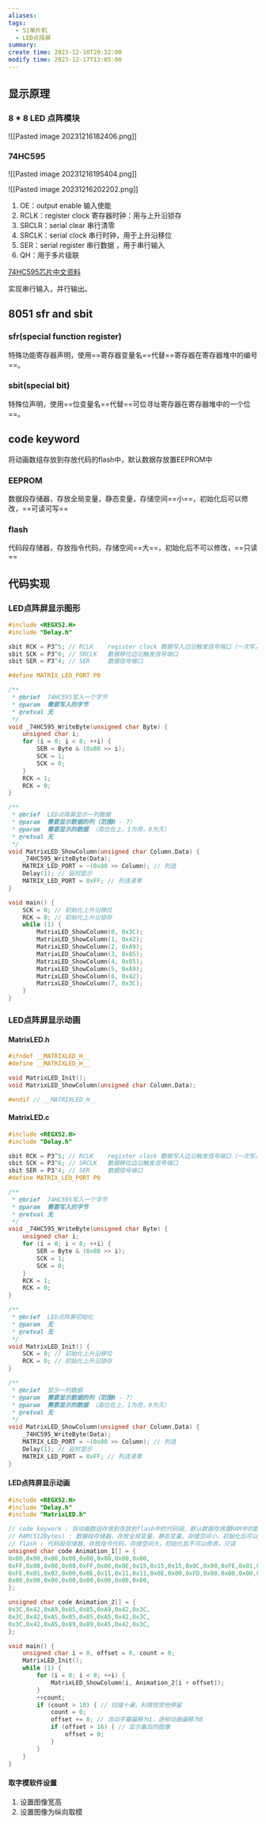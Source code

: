 ```yaml
---
aliases: 
tags:
  - 51单片机
  - LED点阵屏
summary: 
create time: 2023-12-10T20:32:00
modify time: 2023-12-17T13:05:00
---
```

## 显示原理

### 8 * 8 LED 点阵模块

![[Pasted image 20231216182406.png]]

### 74HC595

![[Pasted image 20231216195404.png]]

![[Pasted image 20231216202202.png]]

1. OE：output enable 输入使能
2. RCLK：register clock 寄存器时钟：用与上升沿锁存
3. SRCLR：serial clear 串行清零
4. SRCLK：serial clock 串行时钟，用于上升沿移位
5. SER：serial register 串行数据 ，用于串行输入
6. QH：用于多片级联

[74HC595芯片中文资料](./attachments/74HC595芯片中文资料)

实现串行输入，并行输出。

## 8051 sfr and sbit

### sfr(special function register)

特殊功能寄存器声明，使用==寄存器变量名==代替==寄存器在寄存器堆中的编号==。

### sbit(special bit)

特殊位声明，使用==位变量名==代替==可位寻址寄存器在寄存器堆中的一个位==。

## code keyword

将动画数组存放到存放代码的flash中，默认数据存放置EEPROM中

### EEPROM

数据段存储器，存放全局变量，静态变量，存储空间==小==，初始化后可以修改，==可读可写==

### flash

代码段存储器，存放指令代码，存储空间==大==，初始化后不可以修改，==只读==

## 代码实现

### LED点阵屏显示图形

```c
#include <REGX52.H>
#include "Delay.h"

sbit RCK = P3^5; // RCLK 	register clock 数据写入边沿触发信号端口（一次写入八位）
sbit SCK = P3^6; // SRCLK 	数据移位边沿触发信号端口
sbit SER = P3^4; // SER		数据信号端口

#define MATRIX_LED_PORT P0

/**
 * @brief  74HC595写入一个字节
 * @param  需要写入的字节
 * @retval 无
 */
void _74HC595_WriteByte(unsigned char Byte) {
	unsigned char i;
	for (i = 0; i < 8; ++i) {
		SER = Byte & (0x80 >> i);
		SCK = 1;
		SCK = 0;
	}
	RCK = 1;
	RCK = 0;
}

/**
 * @brief  LED点阵屏显示一列数据
 * @param  需要显示数据的列（范围0 - 7）
 * @param  需要显示的数据 （高位在上，1为亮，0为灭）
 * @retval 无
 */
void MatrixLED_ShowColumn(unsigned char Column,Data) {
	_74HC595_WriteByte(Data);
	MATRIX_LED_PORT = ~(0x80 >> Column); // 列选
	Delay(1); // 延时显示
	MATRIX_LED_PORT = 0xFF; // 列选清零
}

void main() {
	SCK = 0; // 初始化上升沿移位
	RCK = 0; // 初始化上升沿锁存
	while (1) {
		MatrixLED_ShowColumn(0, 0x3C);
		MatrixLED_ShowColumn(1, 0x42);
		MatrixLED_ShowColumn(2, 0xA9);
		MatrixLED_ShowColumn(3, 0x85);
		MatrixLED_ShowColumn(4, 0x85);
		MatrixLED_ShowColumn(5, 0xA9);
		MatrixLED_ShowColumn(6, 0x42);
		MatrixLED_ShowColumn(7, 0x3C);
	}
}
```

### LED点阵屏显示动画

#### MatrixLED.h

```c
#ifndef __MATRIXLED_H__
#define __MATRIXLED_H__

void MatrixLED_Init();
void MatrixLED_ShowColumn(unsigned char Column,Data);

#endif // __MATRIXLED_H__
```

#### MatrixLED.c

```c
#include <REGX52.H>
#include "Delay.h"

sbit RCK = P3^5; // RCLK 	register clock 数据写入边沿触发信号端口（一次写入八位）
sbit SCK = P3^6; // SRCLK 	数据移位边沿触发信号端口
sbit SER = P3^4; // SER		数据信号端口
#define MATRIX_LED_PORT P0

/**
 * @brief  74HC595写入一个字节
 * @param  需要写入的字节
 * @retval 无
 */
void _74HC595_WriteByte(unsigned char Byte) {
	unsigned char i;
	for (i = 0; i < 8; ++i) {
		SER = Byte & (0x80 >> i);
		SCK = 1;
		SCK = 0;
	}
	RCK = 1;
	RCK = 0;
}

/**
 * @brief  LED点阵屏初始化
 * @param  无
 * @retval 无
 */
void MatrixLED_Init() {
	SCK = 0; // 初始化上升沿移位
	RCK = 0; // 初始化上升沿锁存
}

/**
 * @brief  显示一列数据
 * @param  需要显示数据的列（范围0 - 7）
 * @param  需要显示的数据 （高位在上，1为亮，0为灭）
 * @retval 无
 */
void MatrixLED_ShowColumn(unsigned char Column,Data) {
	_74HC595_WriteByte(Data);
	MATRIX_LED_PORT = ~(0x80 >> Column); // 列选
	Delay(1); // 延时显示
	MATRIX_LED_PORT = 0xFF; // 列选清零
}
```

#### LED点阵屏显示动画

```c
#include <REGX52.H>
#include "Delay.h"
#include "MatrixLED.h"

// code keywork : 将动画数组存放到存放到flash中的代码段，默认数据存放置RAM中的数据段
// RAM(512Bytes) : 数据段存储器，存放全局变量，静态变量，存储空间小，初始化后可以修改，可读可写
// flash : 代码段存储器，存放指令代码，存储空间大，初始化后不可以修改，只读
unsigned char code Animation_1[] = {
0x00,0x00,0x00,0x00,0x00,0x00,0x00,0x00,
0xFF,0x08,0x08,0x08,0xFF,0x00,0x0E,0x15,0x15,0x15,0x0C,0x00,0xFE,0x01,0x02,0x00,
0xFE,0x01,0x02,0x00,0x0E,0x11,0x11,0x11,0x0E,0x00,0xFD,0x00,0x00,0x00,0x00,0x00,
0x00,0x00,0x00,0x00,0x00,0x00,0x00,0x00,
};

unsigned char code Animation_2[] = {
0x3C,0x42,0xA9,0x85,0x85,0xA9,0x42,0x3C,
0x3C,0x42,0xA5,0x85,0x85,0xA5,0x42,0x3C,
0x3C,0x42,0xA5,0x89,0x89,0xA5,0x42,0x3C,
};

void main() {
	unsigned char i = 0, offset = 0, count = 0;
	MatrixLED_Init();
	while (1) {
		for (i = 0; i < 8; ++i) {
			MatrixLED_ShowColumn(i, Animation_2[i + offset]);	
		}
		++count;
		if (count > 10) { // 扫描十遍，利用视觉他停留
			count = 0;
			offset += 8; // 流动字幕偏移为1，逐帧动画偏移为8
			if (offset > 16) { // 显示最后的图像
				offset = 0;
			}
		}
	}
}
```

#### 取字模软件设置

1. 设置图像宽高
2. 设置图像为纵向取模
